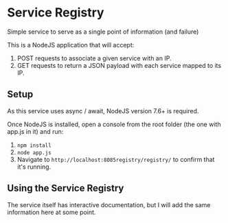 # Service Registry
Simple service to serve as a single point of information (and failure)

This is a NodeJS application that will accept:
1. POST requests to associate a given service with an IP.
1. GET requests to return a JSON payload with each service mapped to its IP.

## Setup
As this service uses async / await, NodeJS version 7.6+ is required.  

Once NodeJS is installed, open a console from the root folder (the one with app.js in it) and run:
1. `npm install`
1. `node app.js`
1. Navigate to `http://localhost:8085registry/registry/` to confirm that it's running.

## Using the Service Registry
The service itself has interactive documentation, but I will add the same information here at some point.
